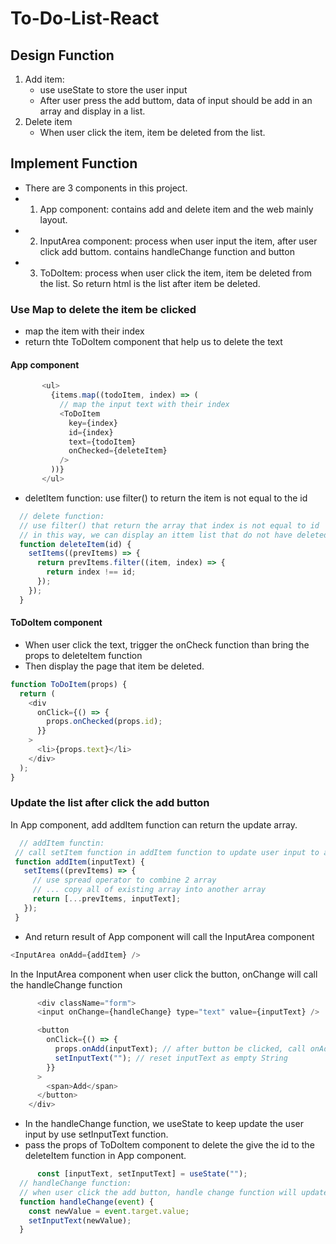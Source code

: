 # To-Do-List-React



## Design Function
1. Add item:
   - use useState to store the user input
   - After user press the add buttom, data of input should be add in an array and display in a list.
2. Delete item
   - When user click the item, item be deleted from the list.


## Implement Function
- There are 3 components in this project.
- 1. App component: contains add and delete item and the web mainly layout.
- 2. InputArea component: process when user input the item, after user click add buttom. contains handleChange function and button
- 3. ToDoItem: process when user click the item, item be deleted from the list. So return html is the list after item be deleted.

### Use Map to delete the item be clicked

- map the item with their index
- return thte ToDoItem component that help us to delete the text
 #### App component
 ```javascript
        <ul>
          {items.map((todoItem, index) => (
            // map the input text with their index
            <ToDoItem
              key={index}
              id={index}
              text={todoItem}
              onChecked={deleteItem}
            />
          ))}
        </ul>
 ```
 - deletItem function: use filter() to return the item is not equal to the id
```javascript
  // delete function:
  // use filter() that return the array that index is not equal to id
  // in this way, we can display an ittem list that do not have deleted item
  function deleteItem(id) {
    setItems((prevItems) => {
      return prevItems.filter((item, index) => {
        return index !== id;
      });
    });
  }
```
#### ToDoItem component
- When user click the text, trigger the onCheck function than bring the props to deleteItem function
- Then display the page that item be deleted.
```javascript
function ToDoItem(props) {
  return (
    <div
      onClick={() => {
        props.onChecked(props.id);
      }}
    >
      <li>{props.text}</li>
    </div>
  );
}
 ```
 
 ### Update the list after click the add button
 In App component, add addItem function can return the update array.
 ```javascript
   // addItem functin:
  // call setItem function in addItem function to update user input to array
  function addItem(inputText) {
    setItems((prevItems) => {
      // use spread operator to combine 2 array
      // ... copy all of existing array into another array
      return [...prevItems, inputText];
    });
  }
   ```
 - And return result of App component will call the InputArea component
 ```javascript
 <InputArea onAdd={addItem} />
  ```
  
  In the InputArea component
  when user click the button, onChange will call the handleChange function
```javascript
      <div className="form">
      <input onChange={handleChange} type="text" value={inputText} />

      <button
        onClick={() => {
          props.onAdd(inputText); // after button be clicked, call onAdd function and setInputText function
          setInputText(""); // reset inputText as empty String
        }}
      >
        <span>Add</span>
      </button>
    </div>
```
- In the handleChange function, we useState to keep update the user input by use setInputText function.
- pass the props of ToDoItem component to delete the give the id to the deleteItem function in App component.
```javascript 
      const [inputText, setInputText] = useState("");
  // handleChange function:
  // when user click the add button, handle change function will update the new user input
  function handleChange(event) {
    const newValue = event.target.value;
    setInputText(newValue);
  }
 ```
